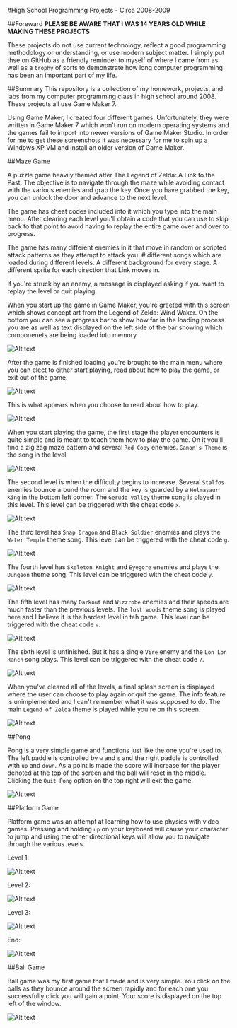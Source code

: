 #High School Programming Projects - Circa 2008-2009

##Foreward
**PLEASE BE AWARE THAT I WAS 14 YEARS OLD WHILE MAKING THESE PROJECTS**

These projects do not use current technology, reflect a good programming methodology or understanding, or use modern subject matter. I simply put thse on GitHub as a friendly reminder to myself of where I came from as well as a `trophy` of sorts to demonstrate how long computer programming has been an important part of my life. 

##Summary
This repository is a collection of my homework, projects, and labs from my computer programming class in high school around 2008. These projects all use Game Maker 7. 

Using Game Maker, I created four different games. Unfortunately, they were written in Game Maker 7 which won't run on modern operating systems and the games fail to import into newer versions of Game Maker Studio. In order for me to get these screenshots it was necessary for me to spin up a Windows XP VM and install an older version of Game Maker.

##Maze Game

A puzzle game heavily themed after The Legend of Zelda: A Link to the Past. The objective is to navigate through the maze while avoiding contact with the various enemies and grab the key. Once you have grabbed the key, you can unlock the door and advance to the next level.

The game has cheat codes included into it which you type into the main menu. After clearing each level you'll obtain a code that you can use to skip back to that point to avoid having to replay the entire game over and over to progress. 

The game has many different enemies in it that move in random or scripted attack patterns as they attempt to attack you. # different songs which are loaded during different levels. A different background for every stage. A different sprite for each direction that Link moves in. 

If you're struck by an enemy, a message is displayed asking if you want to replay the level or quit playing.

When you start up the game in Game Maker, you're greeted with this screen which shows concept art from the Legend of Zelda: Wind Waker. On the bottom you can see a progress bar to show how far in the loading process you are as well as text displayed on the left side of the bar showing which componenets are being loaded into memory.

![Alt text](https://raw.githubusercontent.com/zimmertr/Game-Maker-High-School-Projects/master/Screenshots/maze_loading.png "Loading Screen")

After the game is finished loading you're brought to the main menu where you can elect to either start playing, read about how to play the game, or exit out of the game.

![Alt text](https://raw.githubusercontent.com/zimmertr/Game-Maker-High-School-Projects/master/Screenshots/maze_start.png "Start Screen")

This is what appears when you choose to read about how to play.

![Alt text](https://raw.githubusercontent.com/zimmertr/Game-Maker-High-School-Projects/master/Screenshots/maze_about.png "How to Play the Game")

When you start playing the game, the first stage the player encounters is quite simple and is meant to teach them how to play the game. On it you'll find a zig zag maze pattern and several `Red Copy` enemies. `Ganon's Theme` is the song in the level.

![Alt text](https://raw.githubusercontent.com/zimmertr/Game-Maker-High-School-Projects/master/Screenshots/maze_level.png "Level 1")

The second level is when the difficulty begins to increase. Several `Stalfos` enemies bounce around the room and the key is guarded by a `Helmasaur King` in the bottom left corner. The `Gerudo Valley` theme song is played in this level. This level can be triggered with the cheat code `x`.

![Alt text](https://raw.githubusercontent.com/zimmertr/Game-Maker-High-School-Projects/master/Screenshots/maze_level2.png "Level 2")

The third level has `Snap Dragon` and `Black Soldier` enemies and plays the `Water Temple` theme song. This level can be triggered with the cheat code `g`.

![Alt text](https://raw.githubusercontent.com/zimmertr/Game-Maker-High-School-Projects/master/Screenshots/maze_level3.png "Level 3")

The fourth level has `Skeleton Knight` and `Eyegore` enemies and plays the `Dungeon` theme song. This level can be triggered with the cheat code `y`.

![Alt text](https://raw.githubusercontent.com/zimmertr/Game-Maker-High-School-Projects/master/Screenshots/maze_level4.png "Level 4")

The fifth level has many `Darknut` and `Wizzrobe` enemies and their speeds are much faster than the previous levels. The `lost woods` theme song is played here and I believe it is the hardest level in teh game. This level can be triggered with the cheat code `v`.

![Alt text](https://raw.githubusercontent.com/zimmertr/Game-Maker-High-School-Projects/master/Screenshots/maze_level5.png "Level 5")

The sixth level is unfinished. But it has a single `Vire` enemy and the `Lon Lon Ranch` song plays. This level can be triggered with the cheat code `7`.


![Alt text](https://raw.githubusercontent.com/zimmertr/Game-Maker-High-School-Projects/master/Screenshots/maze_level6.png "Level 6")

When you've cleared all of the levels, a final splash screen is displayed where the user can choose to play again or quit the game. The info feature is unimplemented and I can't remember what it was supposed to do. The main `Legend of Zelda` theme is played while you're on this screen.

![Alt text](https://raw.githubusercontent.com/zimmertr/Game-Maker-High-School-Projects/master/Screenshots/credits.png "Credits Screen")

##Pong

Pong is a very simple game and functions just like the one you're used to. The left paddle is controlled by `w` and `s` and the right paddle is controlled with `up` and `down`. As a point is made the score will increase for the player denoted at the top of the screen and the ball will reset in the middle. Clicking the `Quit Pong` option on the top right will exit the game.

![Alt text](https://raw.githubusercontent.com/zimmertr/Game-Maker-High-School-Projects/master/Screenshots/pong.png "Pong Game")


##Platform Game

Platform game was an attempt at learning how to use physics with video games. Pressing and holding `up` on your keyboard will cause your character to jump and using the other directional keys will allow you to navigate through the various levels. 

Level 1: 

![Alt text](https://raw.githubusercontent.com/zimmertr/Game-Maker-High-School-Projects/master/Screenshots/level1.png "Platform Game - Level 1")

Level 2: 

![Alt text](https://raw.githubusercontent.com/zimmertr/Game-Maker-High-School-Projects/master/Screenshots/platform_game.png "Platform Game - Level 2")

Level 3: 

![Alt text](https://raw.githubusercontent.com/zimmertr/Game-Maker-High-School-Projects/master/Screenshots/level3.png "Platform Game - Level 3")

End:

![Alt text](https://raw.githubusercontent.com/zimmertr/Game-Maker-High-School-Projects/master/Screenshots/end.png "Platform Game - End")

##Ball Game

Ball game was my first game that I made and is very simple. You click on the balls as they bounce around the screen rapidly and for each one you successfully click you will gain a point. Your score is displayed on the top left of the window.

![Alt text](https://raw.githubusercontent.com/zimmertr/Game-Maker-High-School-Projects/master/Screenshots/ball_game.png "Ball Game")
